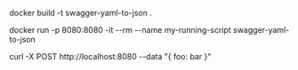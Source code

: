 docker build -t swagger-yaml-to-json  .

docker run -p 8080:8080 -it --rm --name my-running-script swagger-yaml-to-json

curl -X POST http://localhost:8080 --data "{ foo: bar }"
